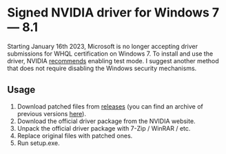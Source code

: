 # Signed NVIDIA driver for Windows 7 — 8.1
Starting January 16th 2023, Microsoft is no longer accepting driver submissions for WHQL certification on Windows 7. To install and use the driver, NVIDIA [recommends](https://nvidia.custhelp.com/app/answers/detail/a_id/5445/~/changes-to-the-display-driver-installation-process-under-microsoft-windows-7) enabling test mode. I suggest another method that does not require disabling the Windows security mechanisms.

## Usage
1. Download patched files from [releases](https://github.com/dartraiden/NVIDIA-WIn7-Win8-Signed-Driver/releases) (you can find an archive of previous versions [here](https://disk.yandex.ru/d/KusqxgLq5kuiRw)).
2. Download the official driver package from the NVIDIA website.
3. Unpack the official driver package with 7-Zip / WinRAR / etc.
4. Replace original files with patched ones.
5. Run setup.exe.
